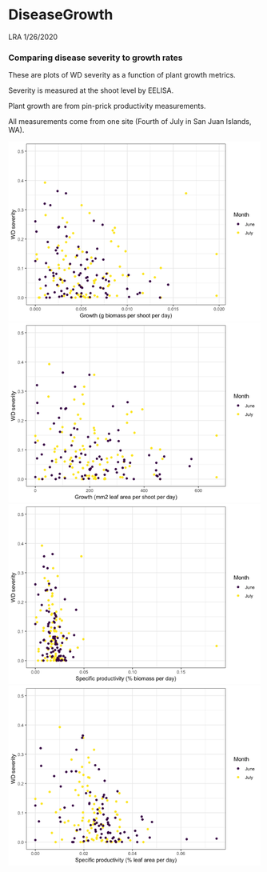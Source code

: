 DiseaseGrowth
================
LRA
1/26/2020

### Comparing disease severity to growth rates

These are plots of WD severity as a function of plant growth metrics.

Severity is measured at the shoot level by EELISA.

Plant growth are from pin-prick productivity measurements.

All measurements come from one site (Fourth of July in San Juan Islands,
WA).

![](DiseaseGrowth_files/figure-gfm/severity_vs_growth-1.png)<!-- -->![](DiseaseGrowth_files/figure-gfm/severity_vs_growth-2.png)<!-- -->![](DiseaseGrowth_files/figure-gfm/severity_vs_growth-3.png)<!-- -->![](DiseaseGrowth_files/figure-gfm/severity_vs_growth-4.png)<!-- -->
